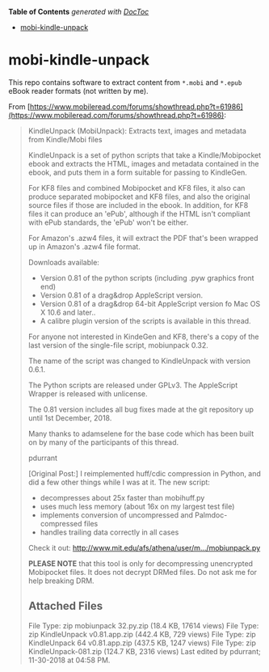 <!-- START doctoc generated TOC please keep comment here to allow auto update -->
<!-- DON'T EDIT THIS SECTION, INSTEAD RE-RUN doctoc TO UPDATE -->
**Table of Contents**  *generated with [DocToc](https://github.com/thlorenz/doctoc)*

- [mobi-kindle-unpack](#mobi-kindle-unpack)

<!-- END doctoc generated TOC please keep comment here to allow auto update -->


# mobi-kindle-unpack

This repo contains software to extract content from `*.mobi` and `*.epub` eBook reader formats (not written
by me).


From
[https://www.mobileread.com/forums/showthread.php?t=61986](https://www.mobileread.com/forums/showthread.php?t=61986):

> KindleUnpack (MobiUnpack): Extracts text, images and metadata from Kindle/Mobi files
>
> KindleUnpack is a set of python scripts that take a Kindle/Mobipocket ebook and extracts the HTML, images
> and metadata contained in the ebook, and puts them in a form suitable for passing to KindleGen.
>
> For KF8 files and combined Mobipocket and KF8 files, it also can produce separated mobipocket and KF8
> files, and also the original source files if those are included in the ebook. In addition, for KF8 files
> it can produce an 'ePub', although if the HTML isn't compliant with ePub standards, the 'ePub' won't be
> either.
>
> For Amazon's .azw4 files, it will extract the PDF that's been wrapped up in Amazon's .azw4 file format.
>
> Downloads available:
> * Version 0.81 of the python scripts (including .pyw graphics front end)
> * Version 0.81 of a drag&drop AppleScript version.
> * Version 0.81 of a drag&drop 64-bit AppleScript version fo Mac OS X 10.6 and later..
> * A calibre plugin version of the scripts is available in this thread.
>
> For anyone not interested in KindeGen and KF8, there's a copy of the last version of the single-file
> script, mobiunpack 0.32.
>
> The name of the script was changed to KindleUnpack with version 0.6.1.
>
> The Python scripts are released under GPLv3. The AppleScript Wrapper is released with unlicense.
>
> The 0.81 version includes all bug fixes made at the git repository up until 1st December, 2018.
>
> Many thanks to adamselene for the base code which has been built on by many of the participants of this
> thread.
>
> pdurrant
>
>
>
> [Original Post:]
> I reimplemented huff/cdic compression in Python, and did a few other things while I was at it. The new script:
>
> * decompresses about 25x faster than mobihuff.py
> * uses much less memory (about 16x on my largest test file)
> * implements conversion of uncompressed and Palmdoc-compressed files
> * handles trailing data correctly in all cases
>
> Check it out: http://www.mit.edu/afs/athena/user/m.../mobiunpack.py
>
> **PLEASE NOTE** that this tool is only for decompressing unencrypted Mobipocket files. It does not decrypt
> DRMed files. Do not ask me for help breaking DRM.
>
> ## Attached Files
>
> File Type: zip  mobiunpack 32.py.zip (18.4 KB, 17614 views)
> File Type: zip  KindleUnpack v0.81.app.zip (442.4 KB, 729 views)
> File Type: zip  KindleUnpack 64 v0.81.app.zip (437.5 KB, 1247 views)
> File Type: zip  KindleUnpack-081.zip (124.7 KB, 2316 views)
> Last edited by pdurrant; 11-30-2018 at 04:58 PM.
